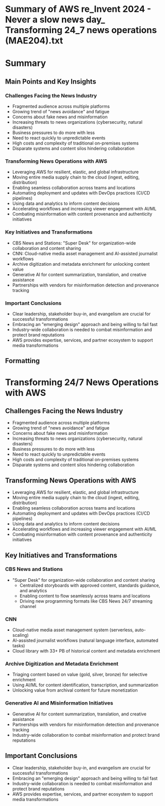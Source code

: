 # Summary of AWS re_Invent 2024 - Never a slow news day_ Transforming 24_7 news operations (MAE204).txt

# Summary

## Main Points and Key Insights

### Challenges Facing the News Industry
- Fragmented audience across multiple platforms
- Growing trend of "news avoidance" and fatigue
- Concerns about fake news and misinformation
- Increasing threats to news organizations (cybersecurity, natural disasters)
- Business pressures to do more with less
- Need to react quickly to unpredictable events
- High costs and complexity of traditional on-premises systems
- Disparate systems and content silos hindering collaboration

### Transforming News Operations with AWS
- Leveraging AWS for resilient, elastic, and global infrastructure
- Moving entire media supply chain to the cloud (ingest, editing, distribution)
- Enabling seamless collaboration across teams and locations
- Automating deployment and updates with DevOps practices (CI/CD pipelines)
- Using data and analytics to inform content decisions
- Accelerating workflows and increasing viewer engagement with AI/ML
- Combating misinformation with content provenance and authenticity initiatives

### Key Initiatives and Transformations
- CBS News and Stations: "Super Desk" for organization-wide collaboration and content sharing
- CNN: Cloud-native media asset management and AI-assisted journalist workflows
- Archive digitization and metadata enrichment for unlocking content value
- Generative AI for content summarization, translation, and creative assistance
- Partnerships with vendors for misinformation detection and provenance tracking

### Important Conclusions
- Clear leadership, stakeholder buy-in, and evangelism are crucial for successful transformations
- Embracing an "emerging design" approach and being willing to fail fast
- Industry-wide collaboration is needed to combat misinformation and protect brand reputations
- AWS provides expertise, services, and partner ecosystem to support media transformations

## Formatting

# Transforming 24/7 News Operations with AWS

## Challenges Facing the News Industry

- Fragmented audience across multiple platforms
- Growing trend of "news avoidance" and fatigue
- Concerns about fake news and misinformation
- Increasing threats to news organizations (cybersecurity, natural disasters)
- Business pressures to do more with less
- Need to react quickly to unpredictable events
- High costs and complexity of traditional on-premises systems
- Disparate systems and content silos hindering collaboration

## Transforming News Operations with AWS

- Leveraging AWS for resilient, elastic, and global infrastructure
- Moving entire media supply chain to the cloud (ingest, editing, distribution)
- Enabling seamless collaboration across teams and locations
- Automating deployment and updates with DevOps practices (CI/CD pipelines)
- Using data and analytics to inform content decisions
- Accelerating workflows and increasing viewer engagement with AI/ML
- Combating misinformation with content provenance and authenticity initiatives

## Key Initiatives and Transformations

### CBS News and Stations

- "Super Desk" for organization-wide collaboration and content sharing
  - Centralized storyboards with approved content, standards guidance, and analytics
  - Enabling content to flow seamlessly across teams and locations
  - Driving new programming formats like CBS News 24/7 streaming channel

### CNN

- Cloud-native media asset management system (serverless, auto-scaling)
- AI-assisted journalist workflows (natural language interface, automated tasks)
- Cloud library with 33+ PB of historical content and metadata enrichment

### Archive Digitization and Metadata Enrichment

- Triaging content based on value (gold, silver, bronze) for selective enrichment
- Using AI/ML for content identification, transcription, and summarization
- Unlocking value from archival content for future monetization

### Generative AI and Misinformation Initiatives

- Generative AI for content summarization, translation, and creative assistance
- Partnerships with vendors for misinformation detection and provenance tracking
- Industry-wide collaboration to combat misinformation and protect brand reputations

## Important Conclusions

- Clear leadership, stakeholder buy-in, and evangelism are crucial for successful transformations
- Embracing an "emerging design" approach and being willing to fail fast
- Industry-wide collaboration is needed to combat misinformation and protect brand reputations
- AWS provides expertise, services, and partner ecosystem to support media transformations